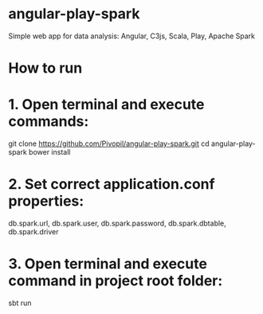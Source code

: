# angular-play-spark
Simple web app for data analysis: Angular, C3js, Scala, Play, Apache Spark
# How to run
# 1. Open terminal and execute commands: 
git clone https://github.com/Pivopil/angular-play-spark.git
cd angular-play-spark
bower install
# 2. Set correct application.conf properties:  
db.spark.url, db.spark.user, db.spark.password, db.spark.dbtable, db.spark.driver
# 3. Open terminal and execute command in project root folder:
sbt run
